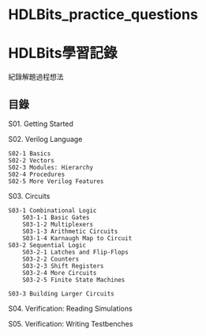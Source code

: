 # HDLBits_practice_questions
# **HDLBits學習記錄**
紀錄解題過程想法


## 目錄

S01. Getting Started  

S02. Verilog Language  

	S02-1 Basics  
	S02-2 Vectors  
	S02-3 Modules: Hierarchy  
	S02-4 Procedures  
	S02-5 More Verilog Features  

S03. Circuits  

	S03-1 Combinational Logic  
		S03-1-1 Basic Gates  
		S03-1-2 Multiplexers  
		S03-1-3 Arithmetic Circuits  
		S03-1-4 Karnaugh Map to Circuit  
	S03-2 Sequential Logic  
		S03-2-1 Latches and Flip-Flops  
		S03-2-2 Counters  
		S03-2-3 Shift Registers  
		S03-2-4 More Circuits  
		S03-2-5 Finite State Machines  
	
	S03-3 Building Larger Circuits  

S04. Verification: Reading Simulations  

S05. Verification: Writing Testbenches  
